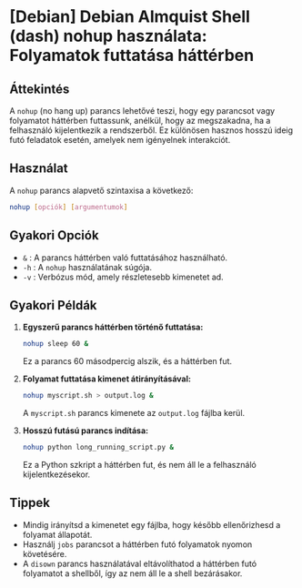 # [Debian] Debian Almquist Shell (dash) nohup használata: Folyamatok futtatása háttérben

## Áttekintés
A `nohup` (no hang up) parancs lehetővé teszi, hogy egy parancsot vagy folyamatot háttérben futtassunk, anélkül, hogy az megszakadna, ha a felhasználó kijelentkezik a rendszerből. Ez különösen hasznos hosszú ideig futó feladatok esetén, amelyek nem igényelnek interakciót.

## Használat
A `nohup` parancs alapvető szintaxisa a következő:

```bash
nohup [opciók] [argumentumok]
```

## Gyakori Opciók
- `&` : A parancs háttérben való futtatásához használható.
- `-h` : A `nohup` használatának súgója.
- `-v` : Verbózus mód, amely részletesebb kimenetet ad.

## Gyakori Példák
1. **Egyszerű parancs háttérben történő futtatása:**
   ```bash
   nohup sleep 60 &
   ```
   Ez a parancs 60 másodpercig alszik, és a háttérben fut.

2. **Folyamat futtatása kimenet átirányításával:**
   ```bash
   nohup myscript.sh > output.log &
   ```
   A `myscript.sh` parancs kimenete az `output.log` fájlba kerül.

3. **Hosszú futású parancs indítása:**
   ```bash
   nohup python long_running_script.py &
   ```
   Ez a Python szkript a háttérben fut, és nem áll le a felhasználó kijelentkezésekor.

## Tippek
- Mindig irányítsd a kimenetet egy fájlba, hogy később ellenőrizhesd a folyamat állapotát.
- Használj `jobs` parancsot a háttérben futó folyamatok nyomon követésére.
- A `disown` parancs használatával eltávolíthatod a háttérben futó folyamatot a shellből, így az nem áll le a shell bezárásakor.